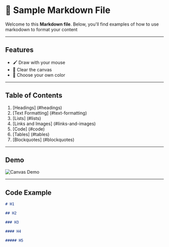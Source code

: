 # 🎨 Sample Markdown File

Welcome to this **Markdown file**. Below, you'll find examples of how to use markodown to format your content

---

## Features

- 🖌️ Draw with your mouse
- 🧽 Clear the canvas
- 🎨 Choose your own color

---

## Table of Contents

1. [Headings] (#headings)
2. [Text Formatting] (#text-formatting)
3. [Lists] (#lists)
4. [Links and Images] (#links-and-images)
5. [Code] (#code)
6. [Tables] (#tables)
7. [Blockquotes] (#blockquotes)

---

## Demo

![Canvas Demo](https://example.com/demo.gif)

---

## Code Example

```markdown
# H1

## H2

### H3

#### H4

##### H5
```
